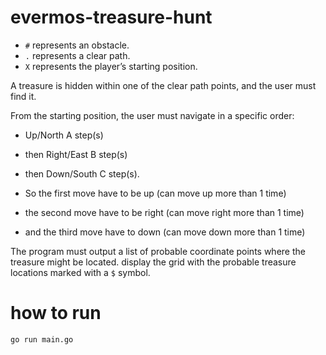 ﻿# evermos-treasure-hunt

- `#` represents an obstacle. 
- `.` represents a clear path. 
- `X` represents the player’s starting position. 
  
A treasure is hidden within one of the clear path points, and the user must find it.

From the starting position, the user must navigate in a specific order: 

- Up/North A step(s)
- then Right/East B step(s)
- then Down/South C step(s). 

- So the first move have to be up (can move up more than 1 time)
- the second move have to be right (can move right more than 1 time)
- and the third move have to down (can move down more than 1 time)

The program must output a list of probable coordinate points where the treasure might be located.
display the grid with the probable treasure locations marked with a `$` symbol.


# how to run
`go run main.go`

